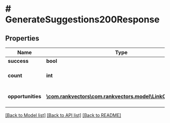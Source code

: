 # # GenerateSuggestions200Response

## Properties

Name | Type | Description | Notes
------------ | ------------- | ------------- | -------------
**success** | **bool** |  | [optional]
**count** | **int** | Number of suggestions generated | [optional]
**opportunities** | [**\com.rankvectors\com.rankvectors.model\LinkOpportunity[]**](LinkOpportunity.md) | Top 10 opportunities preview | [optional]

[[Back to Model list]](../../README.md#models) [[Back to API list]](../../README.md#endpoints) [[Back to README]](../../README.md)
